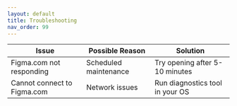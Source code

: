 ```yaml
---
layout: default
title: Troubleshooting
nav_order: 99
---
```

| Issue                       | Possible Reason        | Solution                        |
|-----------------------------|------------------------|---------------------------------|
|  Figma.com not responding   | Scheduled maintenance  | Try opening after 5-10 minutes  |
| Cannot connect to Figma.com | Network issues         | Run diagnostics tool in your OS |
